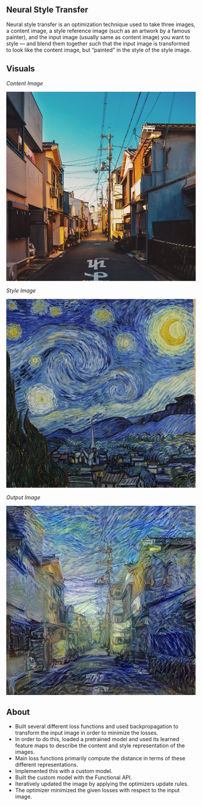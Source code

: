 ## Neural Style Transfer

Neural style transfer is an optimization technique used to take three images, a content image, a style reference image (such as an artwork by a famous painter), and the input image (usually same as content image) you want to style — and blend them together such that the input image is transformed to look like the content image, but “painted” in the style of the style image.

## Visuals

*Content Image*

![](/images/content_image.jpg)

*Style Image*

![](/images/style_image.jpg)

*Output Image*

![](/images/imgb.jpg)

## About

* Built several different loss functions and used backpropagation to transform the input image in order to minimize the losses.
* In order to do this, loaded a pretrained model and used its learned feature maps to describe the content and style representation of the images.
* Main loss functions primarily compute the distance in terms of these different representations.
* Implemented this with a custom model.
* Built the custom model with the Functional API.
* Iteratively updated the image by applying the optimizers update rules. 
* The optimizer minimized the given losses with respect to the input image.
